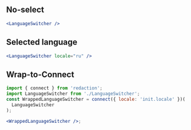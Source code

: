 ## No-select

```jsx default
<LanguageSwitcher />
```

## Selected language

```jsx { "props": { "locale": "ru" } }
<LanguageSwitcher locale="ru" />
```

## Wrap-to-Connect

```jsx
import { connect } from 'redaction';
import LanguageSwitcher from './LanguageSwitcher';
const WrappedLanguageSwitcher = connect({ locale: 'init.locale' })(
  LanguageSwitcher
);

<WrappedLanguageSwitcher />;
```
